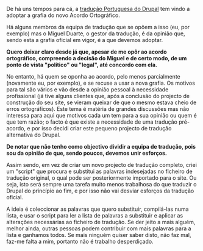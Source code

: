 De há uns tempos para cá, a [tradução Portuguesa do Drupal](http://localize.drupal.org/translate/languages/pt-pt) tem vindo a adoptar a grafia do novo Acordo Ortográfico.

Há alguns membros da equipa de tradução que se opõem a isso (eu, por exemplo) mas o Miguel Duarte, o gestor da tradução, é da opinião que, sendo esta a grafia oficial em vigor, é a que devemos adoptar.

**Quero deixar claro desde já que, apesar de me opôr ao acordo ortográfico, compreendo a decisão do Miguel e de certo modo, de um ponto de vista "político" ou "legal", até concordo com ela.**

No entanto, há quem se oponha ao acordo, pelo menos parcialmente (novamente eu, por exemplo), e se recuse a usar a nova grafia. Os motivos para tal são vários e vão desde a opinião pessoal à necessidade profissional (já tive alguns clientes que, após a conclusão do projecto de construção do seu site, se vieram queixar de que o mesmo estava cheio de erros ortográficos). Este tema é matéria de grandes discussões mas não interessa para aqui que motivos cada um tem para a sua opinião ou quem é que tem razão; o facto é que existe a necessidade de uma tradução pré-acordo, e por isso decidi criar este pequeno projecto de tradução alternativa do Drupal.

**De notar que não tenho como objectivo dividir a equipa de tradução, pois sou da opinião de que, sendo poucos, devemos unir esforços.**

Assim sendo, em vez de criar um novo projecto de tradução completo, criei um "script" que procura e substitui as palavras indesejadas no ficheiro de tradução original, o qual pode ser posteriormente importado para o site. Ou seja, isto será sempre uma tarefa muito menos trabalhosa do que traduzir o Drupal do princípio ao fim, e por isso não vai desviar esforços da tradução oficial.

A ideia é coleccionar as palavras que quero substituir, compilá-las numa lista, e usar o script para ler a lista de palavras a substituir e aplicar as alterações necessárias ao ficheiro de tradução. Se der jeito a mais alguém, melhor ainda, outras pessoas podem contribuir com mais palavras para a lista e ganhamos todos. Se mais ninguém quiser saber disto, não faz mal, faz-me falta a mim, portanto não é trabalho desperdiçado.
